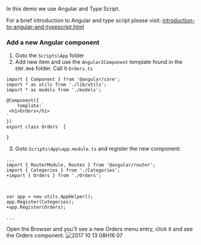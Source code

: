 ﻿In this demo we use Angular and Type Script.

For a brief introduction to Angular and type script please visit: [introduction-to-angular-and-typescript.html](introduction-to-angular-and-typescript.html)


### Add a new Angular component

1. Goto the `Scripts\App` folder
2. Add new item and use the `Angular2Component` template found in the `ENV.Web` folder. Call it `Orders.ts`

```csdiff
import { Component } from '@angular/core';
import * as utils from './lib/utils';
import * as models from './models';

@Component({
    template:`
 <h1>Orders</h1>
`
})
export class Orders  {

}
```
3. Goto `Scripts\App\app.module.ts` and register the new component:

```csdiff
...
import { RouterModule, Routes } from '@angular/router';
import { Categories } from './Categories';
+import { Orders } from './Orders';



var app = new utils.AppHelper();
app.Register(Categories);
+app.Register(Orders);

...
```

Open the Browser and you'll see a new Orders menu entry, click it and see the Orders component.
![2017 10 13 08H16 07](../2017-10-13_08h16_07.gif)